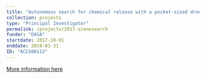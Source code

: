 ```yaml
---
title: "Autonomous search for chemical release with a pocket-sized drone"
collection: projects
type: "Principal Investigator"
permalink: /projects/2017-scenesearch
funder: "DASA"
startdate: 2017-10-01
enddate: 2019-03-31
ID: "ACC500113"
---
```


[More information here](https://www.gov.uk/government/news/autonomy-of-hazardous-scene-assessment-phase-2-minerva)
